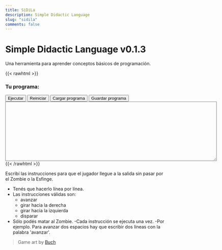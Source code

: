 ```yaml
---
title: SiDiLa
description: Simple Didactic Language
slug: "sidila"
comments: false
---
```


# Simple Didactic Language v0.1.3

Una herramienta para aprender conceptos básicos de programación.

{{< rawhtml >}}
<div id="container">
  <canvas id="canvas" class="canvas" width="256" height="256"></canvas>
</div>
<div id="message" class="message"></div>
<h3>Tu programa:</h3>
<div>
  <button id="run" class="sidila-button">Ejecutar</button>
  <button id="reset" class="sidila-button">Reiniciar</button>
  <button id="load" class="sidila-button">Cargar programa</button>
  <button id="save" class="sidila-button">Guardar programa</button>
</div>
<textarea id="sourceCode" class="sourceCode" cols="80" rows="12">
</textarea>
<script type="text/javascript" src="/sidila/peg.js"></script>
<script type="text/javascript" src="/sidila/sidila.js"></script>
{{< /rawhtml >}}

Escribí las instrucciones para que el jugador llegue a la salida sin pasar por el Zombie o la Esfinge.
- Tenés que hacerlo línea por línea.
- Las instrucciones válidas son:
  - avanzar
  - girar hacia la derecha
  - girar hacia la izquierda
  - disparar
- Sólo podés matar al Zombie.
-Cada instrucción se ejecuta una vez.
-Por ejemplo. Para avanzar dos espacios hay que escribir dos líneas con la palabra 'avanzar'.

> Game art by [Buch](https://opengameart.org/users/buch)